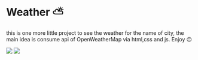 # Weather ⛅
 this is one more little project to see the weather for the name of city, the main idea is consume api of OpenWeatherMap via html,css and js. Enjoy  🙃
 
 
<img src="https://i.imgur.com/GAXIUIY.png"/>


<img src="https://i.imgur.com/HmOZqcG.png"/>

